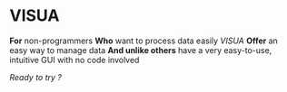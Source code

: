 # VISUA

**For** non-programmers
**Who** want to process data easily
*VISUA*
**Offer** an easy way to manage data
**And unlike others** have a very easy-to-use, intuitive GUI with no code involved

*Ready to try ?*
